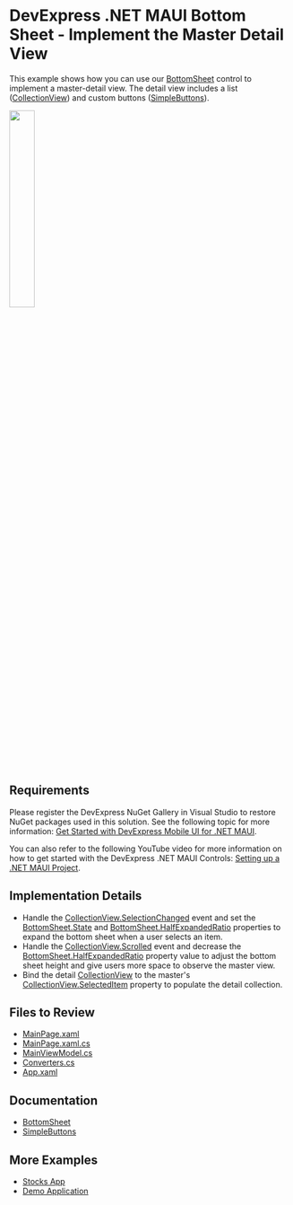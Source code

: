 # DevExpress .NET MAUI Bottom Sheet - Implement the Master Detail View

This example shows how you can use our [BottomSheet](https://docs.devexpress.com/MAUI/DevExpress.Maui.Controls.BottomSheet?v=23.1) control to implement a master-detail view. The detail view includes a list ([CollectionView](https://learn.microsoft.com/en-us/dotnet/maui/user-interface/controls/collectionview/?view=net-maui-7.0)) and custom buttons ([SimpleButtons](https://docs.devexpress.com/Maui/DevExpress.Maui.Controls.SimpleButton)).

<img src="https://user-images.githubusercontent.com/12169834/227953850-11c0d7cc-e6c5-49ec-ac59-80837663c0d0.png" width="30%"/>

## Requirements

Please register the DevExpress NuGet Gallery in Visual Studio to restore NuGet packages used in this solution. See the following topic for more information: [Get Started with DevExpress Mobile UI for .NET MAUI](https://docs.devexpress.com/MAUI/403249/get-started).

You can also refer to the following YouTube video for more information on how to get started with the DevExpress .NET MAUI Controls: [Setting up a .NET MAUI Project](https://www.youtube.com/watch?v=juJvl5UicIQ).

## Implementation Details

* Handle the [CollectionView.SelectionChanged](https://learn.microsoft.com/en-us/dotnet/api/microsoft.maui.controls.selectableitemsview.selectionchanged?view=net-maui-7.0) event and set the [BottomSheet.State](https://docs.devexpress.com/Maui/DevExpress.Maui.Controls.BottomSheet.State?v=23.1) and [BottomSheet.HalfExpandedRatio](https://docs.devexpress.com/Maui/DevExpress.Maui.Controls.BottomSheet.HalfExpandedRatio?v=23.1) properties to expand the bottom sheet when a user selects an item.
* Handle the [CollectionView.Scrolled](https://learn.microsoft.com/en-us/dotnet/api/microsoft.maui.controls.itemsview.scrolled?view=net-maui-7.0) event and decrease the [BottomSheet.HalfExpandedRatio](https://docs.devexpress.com/MAUI/DevExpress.Maui.Controls.BottomSheet.HalfExpandedRatio?v=23.1) property value to adjust the bottom sheet height and give users more space to observe the master view.
* Bind the detail [CollectionView](https://learn.microsoft.com/en-us/dotnet/maui/user-interface/controls/collectionview/?view=net-maui-7.0) to the master's  [CollectionView.SelectedItem](https://learn.microsoft.com/en-us/dotnet/api/microsoft.maui.controls.selectableitemsview.selecteditem?view=net-maui-7.0) property to populate the detail collection.

## Files to Review

<!-- default file list -->
* [MainPage.xaml](./CS/MainPage.xaml)
* [MainPage.xaml.cs](./CS/MainPage.xaml.cs)
* [MainViewModel.cs](./CS/MainViewModel.cs)
* [Converters.cs](./CS/Converters.cs)
* [App.xaml](./CS/App.xaml)
<!-- default file list end -->

## Documentation

- [BottomSheet](https://docs.devexpress.com/MAUI/DevExpress.Maui.Controls.BottomSheet?v=23.1)
- [SimpleButtons](https://docs.devexpress.com/Maui/DevExpress.Maui.Controls.SimpleButton)

## More Examples

* [Stocks App](https://github.com/DevExpress-Examples/maui-stocks-mini)
* [Demo Application](https://github.com/DevExpress-Examples/maui-demo-app)
